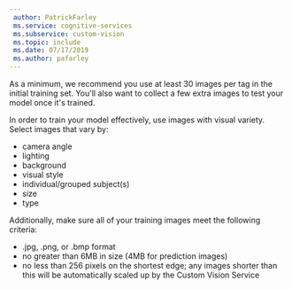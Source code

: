 ```yaml
---
 author: PatrickFarley
 ms.service: cognitive-services
 ms.subservice: custom-vision
 ms.topic: include
 ms.date: 07/17/2019
 ms.author: pafarley
---
```


As a minimum, we recommend you use at least 30 images per tag in the initial training set. You'll also want to collect a few extra images to test your model once it's trained.

In order to train your model effectively, use images with visual variety. Select images that vary by:
* camera angle
* lighting
* background
* visual style
* individual/grouped subject(s)
* size
* type

Additionally, make sure all of your training images meet the following criteria:
* .jpg, .png, or .bmp format
* no greater than 6MB in size (4MB for prediction images)
* no less than 256 pixels on the shortest edge; any images shorter than this will be automatically scaled up by the Custom Vision Service